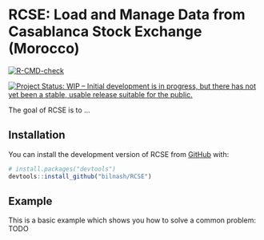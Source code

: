
<!-- README.md is generated from README.Rmd. Please edit that file -->

# RCSE: Load and Manage Data from Casablanca Stock Exchange (Morocco)

<!-- badges: start -->

[![R-CMD-check](https://github.com/bilnash/RCSE/actions/workflows/R-CMD-check.yaml/badge.svg)](https://github.com/bilnash/RCSE/actions/workflows/R-CMD-check.yaml)

[![Project Status: WIP – Initial development is in progress, but there
has not yet been a stable, usable release suitable for the
public.](https://www.repostatus.org/badges/latest/wip.svg)](https://www.repostatus.org/#wip)
<!-- badges: end -->

The goal of RCSE is to …

## Installation

You can install the development version of RCSE from
[GitHub](https://github.com/) with:

``` r
# install.packages("devtools")
devtools::install_github("bilnash/RCSE")
```

## Example

This is a basic example which shows you how to solve a common problem:
TODO
